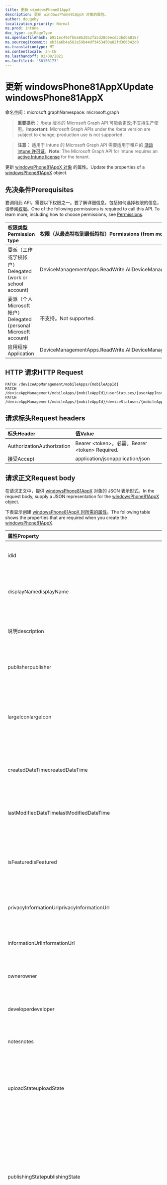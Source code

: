 ```yaml
---
title: 更新 windowsPhone81AppX
description: 更新 windowsPhone81AppX 对象的属性。
author: dougeby
localization_priority: Normal
ms.prod: intune
doc_type: apiPageType
ms.openlocfilehash: b951ec495fb6a862052fa5d28c0ecd53bdba8187
ms.sourcegitcommit: eb31a6b4a582a59b44df3453450a82fd366342d0
ms.translationtype: MT
ms.contentlocale: zh-CN
ms.lasthandoff: 02/09/2021
ms.locfileid: "50156173"
---
```

# <a name="update-windowsphone81appx"></a><span data-ttu-id="0ad26-103">更新 windowsPhone81AppX</span><span class="sxs-lookup"><span data-stu-id="0ad26-103">Update windowsPhone81AppX</span></span>

<span data-ttu-id="0ad26-104">命名空间：microsoft.graph</span><span class="sxs-lookup"><span data-stu-id="0ad26-104">Namespace: microsoft.graph</span></span>

> <span data-ttu-id="0ad26-105">**重要提示：** /beta 版本的 Microsoft Graph API 可能会更改;不支持生产使用。</span><span class="sxs-lookup"><span data-stu-id="0ad26-105">**Important:** Microsoft Graph APIs under the /beta version are subject to change; production use is not supported.</span></span>

> <span data-ttu-id="0ad26-106">**注意：** 适用于 Intune 的 Microsoft Graph API 需要适用于租户的 [活动 Intune 许可证](https://go.microsoft.com/fwlink/?linkid=839381)。</span><span class="sxs-lookup"><span data-stu-id="0ad26-106">**Note:** The Microsoft Graph API for Intune requires an [active Intune license](https://go.microsoft.com/fwlink/?linkid=839381) for the tenant.</span></span>

<span data-ttu-id="0ad26-107">更新 [windowsPhone81AppX 对象](../resources/intune-apps-windowsphone81appx.md) 的属性。</span><span class="sxs-lookup"><span data-stu-id="0ad26-107">Update the properties of a [windowsPhone81AppX](../resources/intune-apps-windowsphone81appx.md) object.</span></span>

## <a name="prerequisites"></a><span data-ttu-id="0ad26-108">先决条件</span><span class="sxs-lookup"><span data-stu-id="0ad26-108">Prerequisites</span></span>
<span data-ttu-id="0ad26-p101">要调用此 API，需要以下权限之一。要了解详细信息，包括如何选择权限的信息，请参阅[权限](/graph/permissions-reference)。</span><span class="sxs-lookup"><span data-stu-id="0ad26-p101">One of the following permissions is required to call this API. To learn more, including how to choose permissions, see [Permissions](/graph/permissions-reference).</span></span>

|<span data-ttu-id="0ad26-111">权限类型</span><span class="sxs-lookup"><span data-stu-id="0ad26-111">Permission type</span></span>|<span data-ttu-id="0ad26-112">权限（从最高特权到最低特权）</span><span class="sxs-lookup"><span data-stu-id="0ad26-112">Permissions (from most to least privileged)</span></span>|
|:---|:---|
|<span data-ttu-id="0ad26-113">委派（工作或学校帐户）</span><span class="sxs-lookup"><span data-stu-id="0ad26-113">Delegated (work or school account)</span></span>|<span data-ttu-id="0ad26-114">DeviceManagementApps.ReadWrite.All</span><span class="sxs-lookup"><span data-stu-id="0ad26-114">DeviceManagementApps.ReadWrite.All</span></span>|
|<span data-ttu-id="0ad26-115">委派（个人 Microsoft 帐户）</span><span class="sxs-lookup"><span data-stu-id="0ad26-115">Delegated (personal Microsoft account)</span></span>|<span data-ttu-id="0ad26-116">不支持。</span><span class="sxs-lookup"><span data-stu-id="0ad26-116">Not supported.</span></span>|
|<span data-ttu-id="0ad26-117">应用程序</span><span class="sxs-lookup"><span data-stu-id="0ad26-117">Application</span></span>|<span data-ttu-id="0ad26-118">DeviceManagementApps.ReadWrite.All</span><span class="sxs-lookup"><span data-stu-id="0ad26-118">DeviceManagementApps.ReadWrite.All</span></span>|

## <a name="http-request"></a><span data-ttu-id="0ad26-119">HTTP 请求</span><span class="sxs-lookup"><span data-stu-id="0ad26-119">HTTP Request</span></span>
<!-- {
  "blockType": "ignored"
}
-->
``` http
PATCH /deviceAppManagement/mobileApps/{mobileAppId}
PATCH /deviceAppManagement/mobileApps/{mobileAppId}/userStatuses/{userAppInstallStatusId}/app
PATCH /deviceAppManagement/mobileApps/{mobileAppId}/deviceStatuses/{mobileAppInstallStatusId}/app
```

## <a name="request-headers"></a><span data-ttu-id="0ad26-120">请求标头</span><span class="sxs-lookup"><span data-stu-id="0ad26-120">Request headers</span></span>
|<span data-ttu-id="0ad26-121">标头</span><span class="sxs-lookup"><span data-stu-id="0ad26-121">Header</span></span>|<span data-ttu-id="0ad26-122">值</span><span class="sxs-lookup"><span data-stu-id="0ad26-122">Value</span></span>|
|:---|:---|
|<span data-ttu-id="0ad26-123">Authorization</span><span class="sxs-lookup"><span data-stu-id="0ad26-123">Authorization</span></span>|<span data-ttu-id="0ad26-124">Bearer &lt;token&gt;。必需。</span><span class="sxs-lookup"><span data-stu-id="0ad26-124">Bearer &lt;token&gt; Required.</span></span>|
|<span data-ttu-id="0ad26-125">接受</span><span class="sxs-lookup"><span data-stu-id="0ad26-125">Accept</span></span>|<span data-ttu-id="0ad26-126">application/json</span><span class="sxs-lookup"><span data-stu-id="0ad26-126">application/json</span></span>|

## <a name="request-body"></a><span data-ttu-id="0ad26-127">请求正文</span><span class="sxs-lookup"><span data-stu-id="0ad26-127">Request body</span></span>
<span data-ttu-id="0ad26-128">在请求正文中，提供 [windowsPhone81AppX](../resources/intune-apps-windowsphone81appx.md) 对象的 JSON 表示形式。</span><span class="sxs-lookup"><span data-stu-id="0ad26-128">In the request body, supply a JSON representation for the [windowsPhone81AppX](../resources/intune-apps-windowsphone81appx.md) object.</span></span>

<span data-ttu-id="0ad26-129">下表显示创建 [windowsPhone81AppX 时所需的属性](../resources/intune-apps-windowsphone81appx.md)。</span><span class="sxs-lookup"><span data-stu-id="0ad26-129">The following table shows the properties that are required when you create the [windowsPhone81AppX](../resources/intune-apps-windowsphone81appx.md).</span></span>

|<span data-ttu-id="0ad26-130">属性</span><span class="sxs-lookup"><span data-stu-id="0ad26-130">Property</span></span>|<span data-ttu-id="0ad26-131">类型</span><span class="sxs-lookup"><span data-stu-id="0ad26-131">Type</span></span>|<span data-ttu-id="0ad26-132">说明</span><span class="sxs-lookup"><span data-stu-id="0ad26-132">Description</span></span>|
|:---|:---|:---|
|<span data-ttu-id="0ad26-133">id</span><span class="sxs-lookup"><span data-stu-id="0ad26-133">id</span></span>|<span data-ttu-id="0ad26-134">String</span><span class="sxs-lookup"><span data-stu-id="0ad26-134">String</span></span>|<span data-ttu-id="0ad26-135">实体的键。</span><span class="sxs-lookup"><span data-stu-id="0ad26-135">Key of the entity.</span></span> <span data-ttu-id="0ad26-136">继承自 [mobileApp](../resources/intune-shared-mobileapp.md)</span><span class="sxs-lookup"><span data-stu-id="0ad26-136">Inherited from [mobileApp](../resources/intune-shared-mobileapp.md)</span></span>|
|<span data-ttu-id="0ad26-137">displayName</span><span class="sxs-lookup"><span data-stu-id="0ad26-137">displayName</span></span>|<span data-ttu-id="0ad26-138">String</span><span class="sxs-lookup"><span data-stu-id="0ad26-138">String</span></span>|<span data-ttu-id="0ad26-139">管理员提供或导入的应用标题。</span><span class="sxs-lookup"><span data-stu-id="0ad26-139">The admin provided or imported title of the app.</span></span> <span data-ttu-id="0ad26-140">继承自 [mobileApp](../resources/intune-shared-mobileapp.md)</span><span class="sxs-lookup"><span data-stu-id="0ad26-140">Inherited from [mobileApp](../resources/intune-shared-mobileapp.md)</span></span>|
|<span data-ttu-id="0ad26-141">说明</span><span class="sxs-lookup"><span data-stu-id="0ad26-141">description</span></span>|<span data-ttu-id="0ad26-142">String</span><span class="sxs-lookup"><span data-stu-id="0ad26-142">String</span></span>|<span data-ttu-id="0ad26-143">应用的说明。</span><span class="sxs-lookup"><span data-stu-id="0ad26-143">The description of the app.</span></span> <span data-ttu-id="0ad26-144">继承自 [mobileApp](../resources/intune-shared-mobileapp.md)</span><span class="sxs-lookup"><span data-stu-id="0ad26-144">Inherited from [mobileApp](../resources/intune-shared-mobileapp.md)</span></span>|
|<span data-ttu-id="0ad26-145">publisher</span><span class="sxs-lookup"><span data-stu-id="0ad26-145">publisher</span></span>|<span data-ttu-id="0ad26-146">String</span><span class="sxs-lookup"><span data-stu-id="0ad26-146">String</span></span>|<span data-ttu-id="0ad26-147">应用的发布者。</span><span class="sxs-lookup"><span data-stu-id="0ad26-147">The publisher of the app.</span></span> <span data-ttu-id="0ad26-148">继承自 [mobileApp](../resources/intune-shared-mobileapp.md)</span><span class="sxs-lookup"><span data-stu-id="0ad26-148">Inherited from [mobileApp](../resources/intune-shared-mobileapp.md)</span></span>|
|<span data-ttu-id="0ad26-149">largeIcon</span><span class="sxs-lookup"><span data-stu-id="0ad26-149">largeIcon</span></span>|[<span data-ttu-id="0ad26-150">mimeContent</span><span class="sxs-lookup"><span data-stu-id="0ad26-150">mimeContent</span></span>](../resources/intune-shared-mimecontent.md)|<span data-ttu-id="0ad26-151">要显示在应用详细信息中并用于图标上传的大图标。</span><span class="sxs-lookup"><span data-stu-id="0ad26-151">The large icon, to be displayed in the app details and used for upload of the icon.</span></span> <span data-ttu-id="0ad26-152">继承自 [mobileApp](../resources/intune-shared-mobileapp.md)</span><span class="sxs-lookup"><span data-stu-id="0ad26-152">Inherited from [mobileApp](../resources/intune-shared-mobileapp.md)</span></span>|
|<span data-ttu-id="0ad26-153">createdDateTime</span><span class="sxs-lookup"><span data-stu-id="0ad26-153">createdDateTime</span></span>|<span data-ttu-id="0ad26-154">DateTimeOffset</span><span class="sxs-lookup"><span data-stu-id="0ad26-154">DateTimeOffset</span></span>|<span data-ttu-id="0ad26-155">创建应用的日期和时间。</span><span class="sxs-lookup"><span data-stu-id="0ad26-155">The date and time the app was created.</span></span> <span data-ttu-id="0ad26-156">继承自 [mobileApp](../resources/intune-shared-mobileapp.md)</span><span class="sxs-lookup"><span data-stu-id="0ad26-156">Inherited from [mobileApp](../resources/intune-shared-mobileapp.md)</span></span>|
|<span data-ttu-id="0ad26-157">lastModifiedDateTime</span><span class="sxs-lookup"><span data-stu-id="0ad26-157">lastModifiedDateTime</span></span>|<span data-ttu-id="0ad26-158">DateTimeOffset</span><span class="sxs-lookup"><span data-stu-id="0ad26-158">DateTimeOffset</span></span>|<span data-ttu-id="0ad26-159">上次修改应用的日期和时间。</span><span class="sxs-lookup"><span data-stu-id="0ad26-159">The date and time the app was last modified.</span></span> <span data-ttu-id="0ad26-160">继承自 [mobileApp](../resources/intune-shared-mobileapp.md)</span><span class="sxs-lookup"><span data-stu-id="0ad26-160">Inherited from [mobileApp](../resources/intune-shared-mobileapp.md)</span></span>|
|<span data-ttu-id="0ad26-161">isFeatured</span><span class="sxs-lookup"><span data-stu-id="0ad26-161">isFeatured</span></span>|<span data-ttu-id="0ad26-162">Boolean</span><span class="sxs-lookup"><span data-stu-id="0ad26-162">Boolean</span></span>|<span data-ttu-id="0ad26-163">指示应用是否被管理员标记为特色的值。继承自 [mobileApp](../resources/intune-shared-mobileapp.md)</span><span class="sxs-lookup"><span data-stu-id="0ad26-163">The value indicating whether the app is marked as featured by the admin. Inherited from [mobileApp](../resources/intune-shared-mobileapp.md)</span></span>|
|<span data-ttu-id="0ad26-164">privacyInformationUrl</span><span class="sxs-lookup"><span data-stu-id="0ad26-164">privacyInformationUrl</span></span>|<span data-ttu-id="0ad26-165">String</span><span class="sxs-lookup"><span data-stu-id="0ad26-165">String</span></span>|<span data-ttu-id="0ad26-166">隐私声明 URL。</span><span class="sxs-lookup"><span data-stu-id="0ad26-166">The privacy statement Url.</span></span> <span data-ttu-id="0ad26-167">继承自 [mobileApp](../resources/intune-shared-mobileapp.md)</span><span class="sxs-lookup"><span data-stu-id="0ad26-167">Inherited from [mobileApp](../resources/intune-shared-mobileapp.md)</span></span>|
|<span data-ttu-id="0ad26-168">informationUrl</span><span class="sxs-lookup"><span data-stu-id="0ad26-168">informationUrl</span></span>|<span data-ttu-id="0ad26-169">String</span><span class="sxs-lookup"><span data-stu-id="0ad26-169">String</span></span>|<span data-ttu-id="0ad26-170">详细信息 URL。</span><span class="sxs-lookup"><span data-stu-id="0ad26-170">The more information Url.</span></span> <span data-ttu-id="0ad26-171">继承自 [mobileApp](../resources/intune-shared-mobileapp.md)</span><span class="sxs-lookup"><span data-stu-id="0ad26-171">Inherited from [mobileApp](../resources/intune-shared-mobileapp.md)</span></span>|
|<span data-ttu-id="0ad26-172">owner</span><span class="sxs-lookup"><span data-stu-id="0ad26-172">owner</span></span>|<span data-ttu-id="0ad26-173">String</span><span class="sxs-lookup"><span data-stu-id="0ad26-173">String</span></span>|<span data-ttu-id="0ad26-174">应用的所有者。</span><span class="sxs-lookup"><span data-stu-id="0ad26-174">The owner of the app.</span></span> <span data-ttu-id="0ad26-175">继承自 [mobileApp](../resources/intune-shared-mobileapp.md)</span><span class="sxs-lookup"><span data-stu-id="0ad26-175">Inherited from [mobileApp](../resources/intune-shared-mobileapp.md)</span></span>|
|<span data-ttu-id="0ad26-176">developer</span><span class="sxs-lookup"><span data-stu-id="0ad26-176">developer</span></span>|<span data-ttu-id="0ad26-177">String</span><span class="sxs-lookup"><span data-stu-id="0ad26-177">String</span></span>|<span data-ttu-id="0ad26-178">应用的开发者。</span><span class="sxs-lookup"><span data-stu-id="0ad26-178">The developer of the app.</span></span> <span data-ttu-id="0ad26-179">继承自 [mobileApp](../resources/intune-shared-mobileapp.md)</span><span class="sxs-lookup"><span data-stu-id="0ad26-179">Inherited from [mobileApp](../resources/intune-shared-mobileapp.md)</span></span>|
|<span data-ttu-id="0ad26-180">notes</span><span class="sxs-lookup"><span data-stu-id="0ad26-180">notes</span></span>|<span data-ttu-id="0ad26-181">String</span><span class="sxs-lookup"><span data-stu-id="0ad26-181">String</span></span>|<span data-ttu-id="0ad26-182">应用的备注。</span><span class="sxs-lookup"><span data-stu-id="0ad26-182">Notes for the app.</span></span> <span data-ttu-id="0ad26-183">继承自 [mobileApp](../resources/intune-shared-mobileapp.md)</span><span class="sxs-lookup"><span data-stu-id="0ad26-183">Inherited from [mobileApp](../resources/intune-shared-mobileapp.md)</span></span>|
|<span data-ttu-id="0ad26-184">uploadState</span><span class="sxs-lookup"><span data-stu-id="0ad26-184">uploadState</span></span>|<span data-ttu-id="0ad26-185">Int32</span><span class="sxs-lookup"><span data-stu-id="0ad26-185">Int32</span></span>|<span data-ttu-id="0ad26-186">上载状态。</span><span class="sxs-lookup"><span data-stu-id="0ad26-186">The upload state.</span></span> <span data-ttu-id="0ad26-187">可能的值是：0 - `Not Ready` 、 1 - `Ready` 、 2 - `Processing` 。</span><span class="sxs-lookup"><span data-stu-id="0ad26-187">Possible values are: 0 - `Not Ready`, 1 - `Ready`, 2 - `Processing`.</span></span> <span data-ttu-id="0ad26-188">继承自 [mobileApp](../resources/intune-shared-mobileapp.md)</span><span class="sxs-lookup"><span data-stu-id="0ad26-188">Inherited from [mobileApp](../resources/intune-shared-mobileapp.md)</span></span>|
|<span data-ttu-id="0ad26-189">publishingState</span><span class="sxs-lookup"><span data-stu-id="0ad26-189">publishingState</span></span>|[<span data-ttu-id="0ad26-190">mobileAppPublishingState</span><span class="sxs-lookup"><span data-stu-id="0ad26-190">mobileAppPublishingState</span></span>](../resources/intune-apps-mobileapppublishingstate.md)|<span data-ttu-id="0ad26-191">应用的发布状态。</span><span class="sxs-lookup"><span data-stu-id="0ad26-191">The publishing state for the app.</span></span> <span data-ttu-id="0ad26-192">除非应用已发布，否则无法分配应用。</span><span class="sxs-lookup"><span data-stu-id="0ad26-192">The app cannot be assigned unless the app is published.</span></span> <span data-ttu-id="0ad26-193">继承自 [mobileApp](../resources/intune-shared-mobileapp.md)。</span><span class="sxs-lookup"><span data-stu-id="0ad26-193">Inherited from [mobileApp](../resources/intune-shared-mobileapp.md).</span></span> <span data-ttu-id="0ad26-194">可取值为：`notPublished`、`processing`、`published`。</span><span class="sxs-lookup"><span data-stu-id="0ad26-194">Possible values are: `notPublished`, `processing`, `published`.</span></span>|
|<span data-ttu-id="0ad26-195">isAssigned</span><span class="sxs-lookup"><span data-stu-id="0ad26-195">isAssigned</span></span>|<span data-ttu-id="0ad26-196">Boolean</span><span class="sxs-lookup"><span data-stu-id="0ad26-196">Boolean</span></span>|<span data-ttu-id="0ad26-197">指示是否将应用分配给至少一个组的值。</span><span class="sxs-lookup"><span data-stu-id="0ad26-197">The value indicating whether the app is assigned to at least one group.</span></span> <span data-ttu-id="0ad26-198">继承自 [mobileApp](../resources/intune-shared-mobileapp.md)</span><span class="sxs-lookup"><span data-stu-id="0ad26-198">Inherited from [mobileApp](../resources/intune-shared-mobileapp.md)</span></span>|
|<span data-ttu-id="0ad26-199">roleScopeTagIds</span><span class="sxs-lookup"><span data-stu-id="0ad26-199">roleScopeTagIds</span></span>|<span data-ttu-id="0ad26-200">字符串集合</span><span class="sxs-lookup"><span data-stu-id="0ad26-200">String collection</span></span>|<span data-ttu-id="0ad26-201">此移动应用的范围标记 ID 列表。</span><span class="sxs-lookup"><span data-stu-id="0ad26-201">List of scope tag ids for this mobile app.</span></span> <span data-ttu-id="0ad26-202">继承自 [mobileApp](../resources/intune-shared-mobileapp.md)</span><span class="sxs-lookup"><span data-stu-id="0ad26-202">Inherited from [mobileApp](../resources/intune-shared-mobileapp.md)</span></span>|
|<span data-ttu-id="0ad26-203">dependentAppCount</span><span class="sxs-lookup"><span data-stu-id="0ad26-203">dependentAppCount</span></span>|<span data-ttu-id="0ad26-204">Int32</span><span class="sxs-lookup"><span data-stu-id="0ad26-204">Int32</span></span>|<span data-ttu-id="0ad26-205">子应用具有的依赖关系总数。</span><span class="sxs-lookup"><span data-stu-id="0ad26-205">The total number of dependencies the child app has.</span></span> <span data-ttu-id="0ad26-206">继承自 [mobileApp](../resources/intune-shared-mobileapp.md)</span><span class="sxs-lookup"><span data-stu-id="0ad26-206">Inherited from [mobileApp](../resources/intune-shared-mobileapp.md)</span></span>|
|<span data-ttu-id="0ad26-207">supersedingAppCount</span><span class="sxs-lookup"><span data-stu-id="0ad26-207">supersedingAppCount</span></span>|<span data-ttu-id="0ad26-208">Int32</span><span class="sxs-lookup"><span data-stu-id="0ad26-208">Int32</span></span>|<span data-ttu-id="0ad26-209">此应用直接或间接取代的应用总数。</span><span class="sxs-lookup"><span data-stu-id="0ad26-209">The total number of apps this app directly or indirectly supersedes.</span></span> <span data-ttu-id="0ad26-210">继承自 [mobileApp](../resources/intune-shared-mobileapp.md)</span><span class="sxs-lookup"><span data-stu-id="0ad26-210">Inherited from [mobileApp](../resources/intune-shared-mobileapp.md)</span></span>|
|<span data-ttu-id="0ad26-211">supersededAppCount</span><span class="sxs-lookup"><span data-stu-id="0ad26-211">supersededAppCount</span></span>|<span data-ttu-id="0ad26-212">Int32</span><span class="sxs-lookup"><span data-stu-id="0ad26-212">Int32</span></span>|<span data-ttu-id="0ad26-213">此应用直接或间接被取代的应用总数。</span><span class="sxs-lookup"><span data-stu-id="0ad26-213">The total number of apps this app is directly or indirectly superseded by.</span></span> <span data-ttu-id="0ad26-214">继承自 [mobileApp](../resources/intune-shared-mobileapp.md)</span><span class="sxs-lookup"><span data-stu-id="0ad26-214">Inherited from [mobileApp](../resources/intune-shared-mobileapp.md)</span></span>|
|<span data-ttu-id="0ad26-215">committedContentVersion</span><span class="sxs-lookup"><span data-stu-id="0ad26-215">committedContentVersion</span></span>|<span data-ttu-id="0ad26-216">String</span><span class="sxs-lookup"><span data-stu-id="0ad26-216">String</span></span>|<span data-ttu-id="0ad26-217">内部提交的内容版本。</span><span class="sxs-lookup"><span data-stu-id="0ad26-217">The internal committed content version.</span></span> <span data-ttu-id="0ad26-218">继承自 [mobileLobApp](../resources/intune-apps-mobilelobapp.md)</span><span class="sxs-lookup"><span data-stu-id="0ad26-218">Inherited from [mobileLobApp](../resources/intune-apps-mobilelobapp.md)</span></span>|
|<span data-ttu-id="0ad26-219">fileName</span><span class="sxs-lookup"><span data-stu-id="0ad26-219">fileName</span></span>|<span data-ttu-id="0ad26-220">String</span><span class="sxs-lookup"><span data-stu-id="0ad26-220">String</span></span>|<span data-ttu-id="0ad26-221">主 Lob 应用程序文件的名称。</span><span class="sxs-lookup"><span data-stu-id="0ad26-221">The name of the main Lob application file.</span></span> <span data-ttu-id="0ad26-222">继承自 [mobileLobApp](../resources/intune-apps-mobilelobapp.md)</span><span class="sxs-lookup"><span data-stu-id="0ad26-222">Inherited from [mobileLobApp](../resources/intune-apps-mobilelobapp.md)</span></span>|
|<span data-ttu-id="0ad26-223">size</span><span class="sxs-lookup"><span data-stu-id="0ad26-223">size</span></span>|<span data-ttu-id="0ad26-224">Int64</span><span class="sxs-lookup"><span data-stu-id="0ad26-224">Int64</span></span>|<span data-ttu-id="0ad26-225">总大小，包括所有已上传文件。</span><span class="sxs-lookup"><span data-stu-id="0ad26-225">The total size, including all uploaded files.</span></span> <span data-ttu-id="0ad26-226">继承自 [mobileLobApp](../resources/intune-apps-mobilelobapp.md)</span><span class="sxs-lookup"><span data-stu-id="0ad26-226">Inherited from [mobileLobApp](../resources/intune-apps-mobilelobapp.md)</span></span>|
|<span data-ttu-id="0ad26-227">applicableArchitectures</span><span class="sxs-lookup"><span data-stu-id="0ad26-227">applicableArchitectures</span></span>|[<span data-ttu-id="0ad26-228">windowsArchitecture</span><span class="sxs-lookup"><span data-stu-id="0ad26-228">windowsArchitecture</span></span>](../resources/intune-apps-windowsarchitecture.md)|<span data-ttu-id="0ad26-229">可运行此应用的 Windows 体系结构。</span><span class="sxs-lookup"><span data-stu-id="0ad26-229">The Windows architecture(s) for which this app can run on.</span></span> <span data-ttu-id="0ad26-230">可取值为：`none`、`x86`、`x64`、`arm`、`neutral`、`arm64`。</span><span class="sxs-lookup"><span data-stu-id="0ad26-230">Possible values are: `none`, `x86`, `x64`, `arm`, `neutral`, `arm64`.</span></span>|
|<span data-ttu-id="0ad26-231">identityName</span><span class="sxs-lookup"><span data-stu-id="0ad26-231">identityName</span></span>|<span data-ttu-id="0ad26-232">String</span><span class="sxs-lookup"><span data-stu-id="0ad26-232">String</span></span>|<span data-ttu-id="0ad26-233">标识名称。</span><span class="sxs-lookup"><span data-stu-id="0ad26-233">The Identity Name.</span></span>|
|<span data-ttu-id="0ad26-234">identityPublisherHash</span><span class="sxs-lookup"><span data-stu-id="0ad26-234">identityPublisherHash</span></span>|<span data-ttu-id="0ad26-235">String</span><span class="sxs-lookup"><span data-stu-id="0ad26-235">String</span></span>|<span data-ttu-id="0ad26-236">标识发布者哈希。</span><span class="sxs-lookup"><span data-stu-id="0ad26-236">The Identity Publisher Hash.</span></span>|
|<span data-ttu-id="0ad26-237">identityResourceIdentifier</span><span class="sxs-lookup"><span data-stu-id="0ad26-237">identityResourceIdentifier</span></span>|<span data-ttu-id="0ad26-238">String</span><span class="sxs-lookup"><span data-stu-id="0ad26-238">String</span></span>|<span data-ttu-id="0ad26-239">标识资源标识符。</span><span class="sxs-lookup"><span data-stu-id="0ad26-239">The Identity Resource Identifier.</span></span>|
|<span data-ttu-id="0ad26-240">minimumSupportedOperatingSystem</span><span class="sxs-lookup"><span data-stu-id="0ad26-240">minimumSupportedOperatingSystem</span></span>|[<span data-ttu-id="0ad26-241">windowsMinimumOperatingSystem</span><span class="sxs-lookup"><span data-stu-id="0ad26-241">windowsMinimumOperatingSystem</span></span>](../resources/intune-apps-windowsminimumoperatingsystem.md)|<span data-ttu-id="0ad26-242">最低适用操作系统的值。</span><span class="sxs-lookup"><span data-stu-id="0ad26-242">The value for the minimum applicable operating system.</span></span>|
|<span data-ttu-id="0ad26-243">phoneProductIdentifier</span><span class="sxs-lookup"><span data-stu-id="0ad26-243">phoneProductIdentifier</span></span>|<span data-ttu-id="0ad26-244">String</span><span class="sxs-lookup"><span data-stu-id="0ad26-244">String</span></span>|<span data-ttu-id="0ad26-245">电话产品标识符。</span><span class="sxs-lookup"><span data-stu-id="0ad26-245">The Phone Product Identifier.</span></span>|
|<span data-ttu-id="0ad26-246">phonePublisherId</span><span class="sxs-lookup"><span data-stu-id="0ad26-246">phonePublisherId</span></span>|<span data-ttu-id="0ad26-247">String</span><span class="sxs-lookup"><span data-stu-id="0ad26-247">String</span></span>|<span data-ttu-id="0ad26-248">电话发布者 ID。</span><span class="sxs-lookup"><span data-stu-id="0ad26-248">The Phone Publisher Id.</span></span>|
|<span data-ttu-id="0ad26-249">identityVersion</span><span class="sxs-lookup"><span data-stu-id="0ad26-249">identityVersion</span></span>|<span data-ttu-id="0ad26-250">String</span><span class="sxs-lookup"><span data-stu-id="0ad26-250">String</span></span>|<span data-ttu-id="0ad26-251">标识版本。</span><span class="sxs-lookup"><span data-stu-id="0ad26-251">The identity version.</span></span>|



## <a name="response"></a><span data-ttu-id="0ad26-252">响应</span><span class="sxs-lookup"><span data-stu-id="0ad26-252">Response</span></span>
<span data-ttu-id="0ad26-253">如果成功，此方法在响应正文中返回响应代码和更新 `200 OK` 的 [windowsPhone81AppX](../resources/intune-apps-windowsphone81appx.md) 对象。</span><span class="sxs-lookup"><span data-stu-id="0ad26-253">If successful, this method returns a `200 OK` response code and an updated [windowsPhone81AppX](../resources/intune-apps-windowsphone81appx.md) object in the response body.</span></span>

## <a name="example"></a><span data-ttu-id="0ad26-254">示例</span><span class="sxs-lookup"><span data-stu-id="0ad26-254">Example</span></span>

### <a name="request"></a><span data-ttu-id="0ad26-255">请求</span><span class="sxs-lookup"><span data-stu-id="0ad26-255">Request</span></span>
<span data-ttu-id="0ad26-256">下面是一个请求示例。</span><span class="sxs-lookup"><span data-stu-id="0ad26-256">Here is an example of the request.</span></span>
``` http
PATCH https://graph.microsoft.com/beta/deviceAppManagement/mobileApps/{mobileAppId}
Content-type: application/json
Content-length: 1616

{
  "@odata.type": "#microsoft.graph.windowsPhone81AppX",
  "displayName": "Display Name value",
  "description": "Description value",
  "publisher": "Publisher value",
  "largeIcon": {
    "@odata.type": "microsoft.graph.mimeContent",
    "type": "Type value",
    "value": "dmFsdWU="
  },
  "isFeatured": true,
  "privacyInformationUrl": "https://example.com/privacyInformationUrl/",
  "informationUrl": "https://example.com/informationUrl/",
  "owner": "Owner value",
  "developer": "Developer value",
  "notes": "Notes value",
  "uploadState": 11,
  "publishingState": "processing",
  "isAssigned": true,
  "roleScopeTagIds": [
    "Role Scope Tag Ids value"
  ],
  "dependentAppCount": 1,
  "supersedingAppCount": 3,
  "supersededAppCount": 2,
  "committedContentVersion": "Committed Content Version value",
  "fileName": "File Name value",
  "size": 4,
  "applicableArchitectures": "x86",
  "identityName": "Identity Name value",
  "identityPublisherHash": "Identity Publisher Hash value",
  "identityResourceIdentifier": "Identity Resource Identifier value",
  "minimumSupportedOperatingSystem": {
    "@odata.type": "microsoft.graph.windowsMinimumOperatingSystem",
    "v8_0": true,
    "v8_1": true,
    "v10_0": true,
    "v10_1607": true,
    "v10_1703": true,
    "v10_1709": true,
    "v10_1803": true,
    "v10_1809": true,
    "v10_1903": true,
    "v10_1909": true,
    "v10_2004": true
  },
  "phoneProductIdentifier": "Phone Product Identifier value",
  "phonePublisherId": "Phone Publisher Id value",
  "identityVersion": "Identity Version value"
}
```

### <a name="response"></a><span data-ttu-id="0ad26-257">响应</span><span class="sxs-lookup"><span data-stu-id="0ad26-257">Response</span></span>
<span data-ttu-id="0ad26-p125">下面是一个响应示例。注意：为了简单起见，可能会将此处所示的响应对象截断。将从实际调用中返回所有属性。</span><span class="sxs-lookup"><span data-stu-id="0ad26-p125">Here is an example of the response. Note: The response object shown here may be truncated for brevity. All of the properties will be returned from an actual call.</span></span>
``` http
HTTP/1.1 200 OK
Content-Type: application/json
Content-Length: 1788

{
  "@odata.type": "#microsoft.graph.windowsPhone81AppX",
  "id": "4ff27f80-7f80-4ff2-807f-f24f807ff24f",
  "displayName": "Display Name value",
  "description": "Description value",
  "publisher": "Publisher value",
  "largeIcon": {
    "@odata.type": "microsoft.graph.mimeContent",
    "type": "Type value",
    "value": "dmFsdWU="
  },
  "createdDateTime": "2017-01-01T00:02:43.5775965-08:00",
  "lastModifiedDateTime": "2017-01-01T00:00:35.1329464-08:00",
  "isFeatured": true,
  "privacyInformationUrl": "https://example.com/privacyInformationUrl/",
  "informationUrl": "https://example.com/informationUrl/",
  "owner": "Owner value",
  "developer": "Developer value",
  "notes": "Notes value",
  "uploadState": 11,
  "publishingState": "processing",
  "isAssigned": true,
  "roleScopeTagIds": [
    "Role Scope Tag Ids value"
  ],
  "dependentAppCount": 1,
  "supersedingAppCount": 3,
  "supersededAppCount": 2,
  "committedContentVersion": "Committed Content Version value",
  "fileName": "File Name value",
  "size": 4,
  "applicableArchitectures": "x86",
  "identityName": "Identity Name value",
  "identityPublisherHash": "Identity Publisher Hash value",
  "identityResourceIdentifier": "Identity Resource Identifier value",
  "minimumSupportedOperatingSystem": {
    "@odata.type": "microsoft.graph.windowsMinimumOperatingSystem",
    "v8_0": true,
    "v8_1": true,
    "v10_0": true,
    "v10_1607": true,
    "v10_1703": true,
    "v10_1709": true,
    "v10_1803": true,
    "v10_1809": true,
    "v10_1903": true,
    "v10_1909": true,
    "v10_2004": true
  },
  "phoneProductIdentifier": "Phone Product Identifier value",
  "phonePublisherId": "Phone Publisher Id value",
  "identityVersion": "Identity Version value"
}
```




